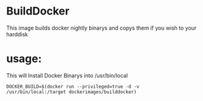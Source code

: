 # BuildDocker
 This image builds docker nightly binarys and copys them if you wish to your harddisk

# usage:
 This will Install Docker Binarys into /usr/bin/local

    DOCKER_BUILD=$(docker run --privileged=true -d -v /usr/bin/local:/target dockerimages/builddocker)
    
